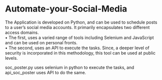 # Automate-your-Social-Media
The Application is developed on Python, and can be used to schedule posts to a user’s social media accounts. It primarily encapsulates two different access domains.<br/>
• The first, uses a varied range of tools including Selenium and JavaScript and can be used on
personal fronts.<br/>
• The second, uses an API to execute the tasks. Since, a deeper level of security is incorporated in this
methodology, this tool can be used at public levels.

soc_poster.py uses selenium in python to execute the tasks, and api_soc_poster uses API to do the same.
